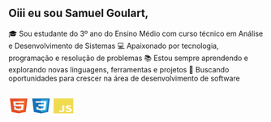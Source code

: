 ## Oiii eu sou Samuel Goulart, 
🎓 Sou estudante do 3º ano do Ensino Médio com curso técnico em Análise e Desenvolvimento de Sistemas
💻 Apaixonado por tecnologia, programação e resolução de problemas
📚 Estou sempre aprendendo e explorando novas linguagens, ferramentas e projetos
🚀 Buscando oportunidades para crescer na área de desenvolvimento de software

<div style="display: inline_block"><br>
  <img align="center" alt="Rafa-HTML" height="30" width="40" src="https://raw.githubusercontent.com/devicons/devicon/master/icons/html5/html5-original.svg">
  <img align="center" alt="Rafa-CSS" height="30" width="40" src="https://raw.githubusercontent.com/devicons/devicon/master/icons/css3/css3-original.svg">
  <img align="center" alt="Rafa-Js" height="30" width="40" src="https://raw.githubusercontent.com/devicons/devicon/master/icons/javascript/javascript-plain.svg">
</div>
  
